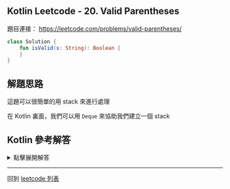 ## Kotlin Leetcode - 20. Valid Parentheses

題目連接： <https://leetcode.com/problems/valid-parentheses/>


```kotlin
class Solution {
    fun isValid(s: String): Boolean {
    }
}
```

## 解題思路

這題可以很簡單的用 stack 來進行處理

在 Kotlin 裏面，我們可以用 `Deque` 來協助我們建立一個 stack

## Kotlin 參考解答

<details>
  <summary>點擊展開解答</summary>

```kotlin
class Solution {
    fun isValid(s: String): Boolean {
        var deque = ArrayDeque<Char>()

        for (i in 0..s.length-1) {
            var character = s.get(i)
            println(character)
            if (character == '(' || character == '[' || character == '{')  
            {
                deque.push(character)
                continue; 
            }
            if (deque.isEmpty()) {
                return false; 
            }
            when (character) {
                ')' -> if (deque.getFirst() == '(') {deque.pop()} else { return false }
                ']' -> if (deque.getFirst() == '[') {deque.pop()} else { return false }
                '}' -> if (deque.getFirst() == '{') {deque.pop()} else { return false }
                else -> return false
            }
        }
        if(!deque.isEmpty()){
            return false
        }
        return true
    }
}
```

</details>

------

回到 [leetcode 列表](index.md)
